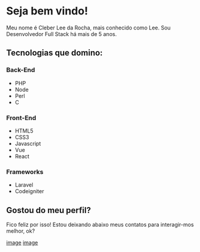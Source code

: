 # Seja bem vindo!

Meu nome é Cleber Lee da Rocha, mais conhecido como Lee.
Sou Desenvolvedor Full Stack há mais de 5 anos.

## Tecnologias que domino:

### Back-End

* PHP
* Node
* Perl
* C

### Front-End

* HTML5
* CSS3
* Javascript
* Vue
* React

### Frameworks

* Laravel
* Codeigniter

## Gostou do meu perfil? 

Fico feliz por isso! Estou deixando abaixo meus contatos para interagir-mos melhor, ok?

[image](https://img.shields.io/badge/WhatsApp-25D366?style=for-the-badge&logo=whatsapp&logoColor=white)
[image](https://img.shields.io/badge/Gmail-D14836?style=for-the-badge&logo=gmail&logoColor=white)
